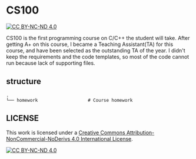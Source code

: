 # CS100

[![CC BY-NC-ND 4.0][cc-by-nc-nd-shield]][cc-by-nc-nd]

CS100 is the first programming course on C/C++ the student will take. After getting A+ on this course, I became a Teaching Assistant(TA) for this course, and have been selected as the outstanding TA of the year. I didn't keep the requirements and the code templates, so most of the code cannot run because lack of supporting files.

## structure

```plaintext
.
└── homework                   # Course homework
```

## LICENSE

This work is licensed under a
[Creative Commons Attribution-NonCommercial-NoDerivs 4.0 International License][cc-by-nc-nd].

[![CC BY-NC-ND 4.0][cc-by-nc-nd-image]][cc-by-nc-nd]

[cc-by-nc-nd]: http://creativecommons.org/licenses/by-nc-nd/4.0/
[cc-by-nc-nd-image]: https://licensebuttons.net/l/by-nc-nd/4.0/88x31.png
[cc-by-nc-nd-shield]: https://img.shields.io/badge/License-CC%20BY--NC--ND%204.0-lightgrey.svg
